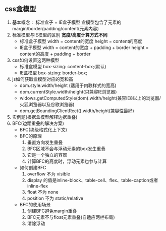 ## css盒模型
1. 基本概念： 标准盒子 + IE盒子模型
    盒模型包含了元素的margin/border/padding/content(元素内容)
2. 标准模型与IE模型的区别
    **宽度/高度计算方式不同**
    - 标准盒子模型  width = content的宽度
                   height = content的高度
    - IE盒子模型    width = content的宽度 + padding + border
                   height = content的高度 + padding + border
3. css如何设置这两种模型
    - 标准盒模型
        box-sizing: content-box;(默认)
    - IE盒模型
        box-sizing: border-box;
4. js如何获取盒模型对应的宽和高
    - dom.style.width/height (适用于内联样式的宽高)
    - dom.currentStyle.width/height(只兼容IE浏览器)
    - widows.getComputedStyle(dom).width/height(兼容IE8以上的浏览器/火狐浏览器以及谷歌浏览器)
    - dom.getBoundingClientRect().width/height(兼容性最好)
5. 实例题(根据盒模型解释边据重叠)
6. BFC(边距重叠的解决方案)
    - BFC(块级格式化上下文)
    - BFC的原理
      1. 垂直方向发生重叠
      2. BFC区域不会与浮动元素的box发生重叠
      3. 它是一个独立的容器
      4. 计算BFC的高度时，浮动元素也参与计算
    - 如何创建BFC
      1. overflow 不为 visible
      2. display 的值是inline-block、table-cell、flex、table-caption或者inline-flex
      3. float 不为 none
      4. position 不为 static/relative
    - BFC的使用场景
      1. 创建BFC避免margin重叠
      2. BFC元素不与float元素重叠(自适应两栏布局)
      3. 清除浮动